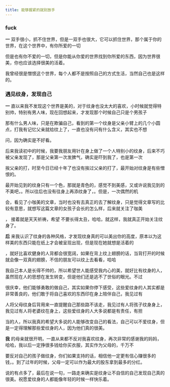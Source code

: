```yaml
---
title: 能够握紧的就别放手
---
```


### fuck

**一** 双手很小，抓不住世界，但是一双手也很大，它可以抓住世界，那个属于你的世界，在这个世界中，有你所爱的一切

但是也有你不爱的一切，但是你能从你爱的世界找到你所爱的东西，因为世界很美，你也应该选择很美的活着。

我曾经很是憎恨这个世界，每个人都不是按照自己的方式生活，当然自己也是这样的。

### 遇见纹身，发现自己

**一** 直以来我不发现这个世界是美的，对于纹身也没太大的喜欢，小时候就觉得特别帅，特别有男人味，现在回想起来，才发现那个时候自己只是个男孩子

那有什么男人味，只是在欺骗自己，看到的第一个纹身是父亲小臂上的几个小圆点，打我有记忆父亲就给纹上了，一直也没有问有什么含义，其实也不想

问，因为确实是不好看。

后来我读初中的时候，我要我朋友用针在身上做了一个人特别小的纹身，后来不巧被父亲发现了，那是父亲第一次发脾气，确实是吓到我了，也是第一次

挨父亲的打，时至今日已经十年了也没有挨过父亲的打了，最开始对纹身是有些憎恨的。

最开始见到的纹身只有一个色，那就是青色的，感觉不到美感，又或许说我见到的不美吧，。所以往后也没有往身上再添纹身了，。但是，一次偶然的机

会，看见了小咖美的文章，当时也没有去真正的去了解纹身，只是觉得文章写的比较有意思，就想写这篇文章的女孩子会长的怎么样，后来就关注了咖美

，
接着就是天天祈祷，希望 不要长得太丑，哈哈，就这样，我就真正开始关注纹身了。

**后** 来我认识了纹身的各种风格，才发现纹身真的可以美出你的高度，原本以为这样美的东西只能在纸上才会被呈现出现，但是现在她就想是活着的

，就好比喜欢健身的人背都会很宽阔，如果在背上纹上翅膀的话，当背打开的时候就会像一双真的翅膀，不信的朋友可以纹上去看看，哈哈

我自己本人是长得不帅的，所以希望世人能感受我内心的美，就好比有纹身的人，虽然现在人的思想在发生转变，但是他们还是逃不了世俗的眼光。不过

很庆幸，他们能够勇敢的做自己，其实如果你停下感受，这些爱纹身的人其实都是非常善良的，他们敢于将自己喜欢的东西印在身上陪伴自己，我见过有

人将父母纹身后背用来一直提醒自己那些路不该走，我见过有人将孩子纹身身上，我见过有人将老婆纹在身上，这些爱纹身的人大多说都是有责任，有担

当的人，所以我真的希望大多说的人能够改变自己的看法，自己可以不爱纹身，但是一定得理解那些爱纹身的人，因为他们真的很美。


**我** 的母亲就很开明，一直从来都不反对我喜欢纹身，再次非常的感谢我的妈妈，哈哈，我以后一定挣很多钱给你买衣服，其实作为父母的，千万不

要反对自己的孩子做纹身，你们如果支持的话，相信他一定更有信心赚很多的钱，。到了过年的时候，父母一定可以作为最大的股东拿到最多的分红。

说的有点多了，最后在说一句，一路走来确实是纹身让不自信的自己发现自己真的很美。祝愿爱纹身的人都能像年轻的时候一样快乐着。
